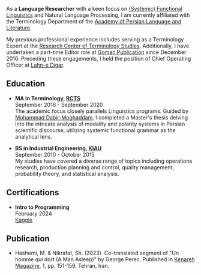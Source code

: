 As a **Language Researcher** with a keen focus on [(Systemic) Functional Linguistics](http://www.isfla.org/Systemics/definition.html) and Natural Language Processing, I am currently affiliated with the Terminology Department of the [Academy of Persian Language and Literature](https://apll.ir/).

My previous professional experience includes serving as a Terminology Expert at the [Research Center of Terminology Studies](https://apll.ir/rcts/). Additionally, I have undertaken a part-time Editor role at [Goman Publication](https://gomanbook.com/) since December 2016. Preceding these engagements, I held the position of Chief Operating Officer at [Lahn-e Digar](https://www.instagram.com/lahnedigar/).

## Education
- **MA in Terminology, [RCTS](https://apll.ir/rcts/)** <br>
September 2016 - September 2020 <br>
The academic focus closely parallels Linguistics programs. Guided by [Mohammad Dabir-Moghaddam](https://en.wikipedia.org/wiki/Mohammad_Dabir_Moghaddam), I completed a Master's thesis delving into the intricate analysis of modality and polarity systems in Persian scientific discourse, utilizing systemic functional grammar as the analytical lens.

- **BS in Industrial Engineering, [KIAU](https://karaj.iau.ir/en)** <br>
September 2010 - October 2015 <br>
My studies have covered a diverse range of topics including operations research, production planning and control, quality management, probability theory, and statistical analysis.

## Certifications
- **Intro to Programming** <br>
February 2024 <br>
[Kaggle](https://www.kaggle.com/learn/certification/mhsenhshemi/intro-to-programming)

## Publication
- Hashemi, M. & Nikrafat, Sh. (2023). Co-translated segment of "Un homme qui dort (A Man Asleep)" by George Perec. Published in [Kenareh Magazine](https://gomanbook.com/product/kenarehmag/), 1, pp. 151-159. Tehran, Iran.
